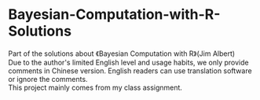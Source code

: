 # Bayesian-Computation-with-R-Solutions
Part of the solutions about 《Bayesian Computation with R》(Jim Albert)  
Due to the author's limited English level and usage habits, we only provide comments in Chinese version. English readers can use translation software or ignore the comments.  
This project mainly comes from my class assignment.
